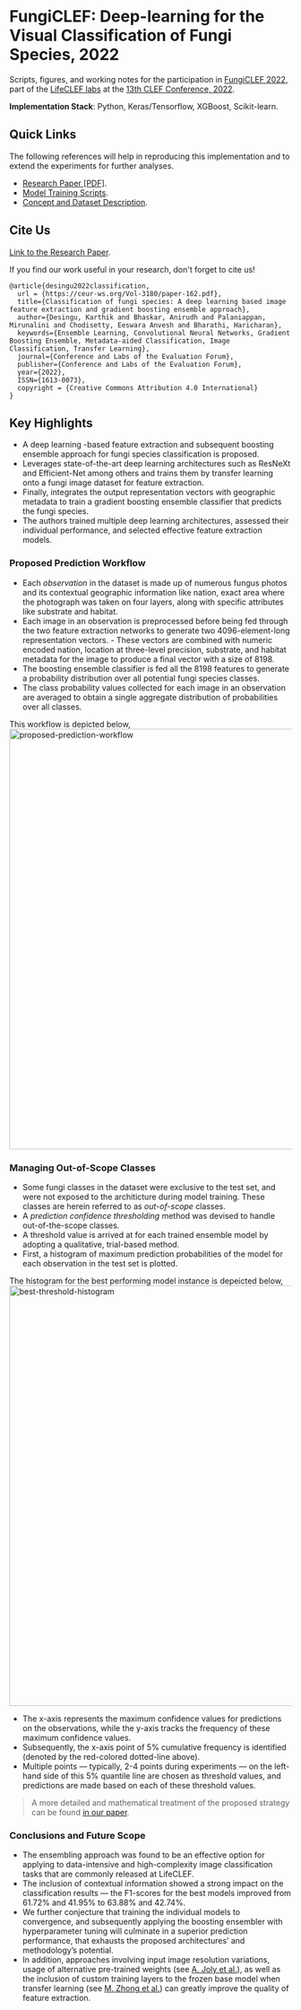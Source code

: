 # FungiCLEF: Deep-learning for the Visual Classification of Fungi Species, 2022

Scripts, figures, and working notes for the participation in [FungiCLEF 2022](https://www.imageclef.org/FungiCLEF2022), part of the [LifeCLEF labs](https://www.imageclef.org/LifeCLEF2022) at the [13th CLEF Conference, 2022](https://clef2022.clef-initiative.eu/index.php).

**Implementation Stack**: Python, Keras/Tensorflow, XGBoost, Scikit-learn.

## Quick Links

The following references will help in reproducing this implementation and to extend the experiments for further analyses.

- [Research Paper [PDF]](https://ceur-ws.org/Vol-3180/paper-162.pdf).
- [Model Training Scripts](./Scripts/train).
- [Concept and Dataset Description](https://www.imageclef.org/FungiCLEF2022).

## Cite Us

[Link to the Research Paper](https://ceur-ws.org/Vol-3180/paper-162.pdf).

If you find our work useful in your research, don't forget to cite us!

```
@article{desingu2022classification,
  url = {https://ceur-ws.org/Vol-3180/paper-162.pdf},
  title={Classification of fungi species: A deep learning based image feature extraction and gradient boosting ensemble approach},
  author={Desingu, Karthik and Bhaskar, Anirudh and Palaniappan, Mirunalini and Chodisetty, Eeswara Anvesh and Bharathi, Haricharan},
  keywords={Ensemble Learning, Convolutional Neural Networks, Gradient Boosting Ensemble, Metadata-aided Classification, Image Classification, Transfer Learning},
  journal={Conference and Labs of the Evaluation Forum},
  publisher={Conference and Labs of the Evaluation Forum},
  year={2022},
  ISSN={1613-0073},  
  copyright = {Creative Commons Attribution 4.0 International}
}
```

## Key Highlights

- A deep learning -based feature extraction and subsequent boosting ensemble approach for fungi species classification is proposed.
- Leverages state-of-the-art deep learning architectures such as ResNeXt and Efficient-Net among others and trains them by transfer learning onto a fungi image dataset for feature extraction.
- Finally, integrates the output representation vectors with geographic metadata to train a gradient boosting ensemble classifier that predicts the fungi species. 
- The authors trained multiple deep learning architectures, assessed their individual performance, and selected effective feature extraction models.

### Proposed Prediction Workflow

- Each *observation* in the dataset is made up of numerous fungus photos and its contextual geographic information like nation, exact area where the photograph was taken on four layers, along with specific attributes like substrate and habitat. 
- Each image in an observation is preprocessed before being fed through the two feature extraction networks to generate two 4096-element-long representation vectors. - These vectors are combined with numeric encoded nation, location at three-level precision, substrate, and habitat metadata for the image to produce a final vector with a size of 8198. 
- The boosting ensemble classifier is fed all the 8198 features to generate a probability distribution over all potential fungi species classes. 
- The class probability values collected for each image in an observation are averaged to obtain a single aggregate distribution of probabilities over all classes.

This workflow is depicted below,   
<img alt="proposed-prediction-workflow" src="./assets/Figure-1_Prediction-Workflow.png" width="750" />

### Managing Out-of-Scope Classes

- Some fungi classes in the dataset were exclusive to the test set, and were not exposed to the architicture during model training. These classes are herein referred to as *out-of-scope* classes.
- A *prediction confidence thresholding* method was devised to handle out-of-the-scope classes. 
- A threshold value is arrived at for each trained ensemble model by adopting a qualitative, trial-based method. 
- First, a histogram of maximum prediction probabilities of the model for each observation in the test set is plotted. 

The histogram for the best performing model instance is depeicted below,     
<img alt="best-threshold-histogram" src="./assets/Figure-2_Highest-Confidence.png" width="750" />

- The x-axis represents the maximum confidence values for predictions on the observations,
while the y-axis tracks the frequency of these maximum confidence values. 
- Subsequently, the x-axis point of 5% cumulative frequency is identified (denoted by the red-colored dotted-line above). 
- Multiple points — typically, 2-4 points during experiments — on the left-hand side of this 5% quantile line are chosen as threshold values, and predictions are made based on each of these threshold values.

> A more detailed and mathematical treatment of the proposed strategy can be found [in our paper](https://ceur-ws.org/Vol-3180/paper-162.pdf).

### Conclusions and Future Scope

- The ensembling approach was found to be an effective option for applying to data-intensive and high-complexity image classification tasks that are commonly released at LifeCLEF. 
- The inclusion of contextual information showed a strong impact on the classification results — the F1-scores for the best models improved from 61.72% and 41.95% to 63.88% and 42.74%.
- We further conjecture that training the individual models to convergence, and subsequently applying the boosting ensembler with
hyperparameter tuning will culminate in a superior prediction performance, that exhausts the proposed architectures’ and methodology’s potential. 
- In addition, approaches involving input image resolution variations, usage of alternative pre-trained weights (see [A. Joly et al.](https://link.springer.com/chapter/10.1007/978-3-030-58219-7_23)), as well as the inclusion of custom training layers to the frozen base model when transfer learning (see [M. Zhong et al.](https://www.sciencedirect.com/science/article/abs/pii/S0003682X20304795)) can greatly improve the quality of feature extraction. 
